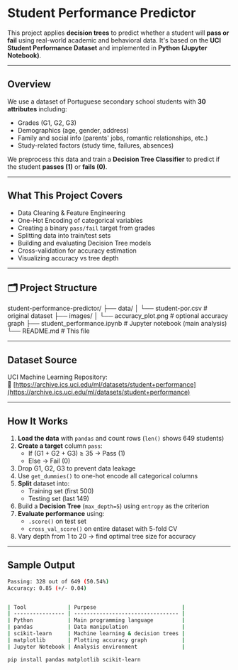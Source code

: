 #  Student Performance Predictor

This project applies **decision trees** to predict whether a student will **pass or fail** using real-world academic and behavioral data. It's based on the **UCI Student Performance Dataset** and implemented in **Python (Jupyter Notebook)**.

---

##  Overview

We use a dataset of Portuguese secondary school students with **30 attributes** including:
- Grades (G1, G2, G3)
- Demographics (age, gender, address)
- Family and social info (parents' jobs, romantic relationships, etc.)
- Study-related factors (study time, failures, absences)

We preprocess this data and train a **Decision Tree Classifier** to predict if the student **passes (1)** or **fails (0)**.

---

##  What This Project Covers

-  Data Cleaning & Feature Engineering
-  One-Hot Encoding of categorical variables
-  Creating a binary `pass/fail` target from grades
-  Splitting data into train/test sets
-  Building and evaluating Decision Tree models
-  Cross-validation for accuracy estimation
-  Visualizing accuracy vs tree depth

---

## 🗂️ Project Structure

student-performance-predictor/
├── data/
│ └── student-por.csv # original dataset
├── images/
│ └── accuracy_plot.png # optional accuracy graph
├── student_performance.ipynb # Jupyter notebook (main analysis)
└── README.md # This file


---

##  Dataset Source

UCI Machine Learning Repository:  
🔗 [https://archive.ics.uci.edu/ml/datasets/student+performance](https://archive.ics.uci.edu/ml/datasets/student+performance)

---

##  How It Works 

1. **Load the data** with `pandas` and count rows (`len()` shows 649 students)
2. **Create a target** column `pass`:
   - If (G1 + G2 + G3) ≥ 35 → Pass (1)
   - Else → Fail (0)
3. Drop G1, G2, G3 to prevent data leakage
4. Use `get_dummies()` to one-hot encode all categorical columns
5. **Split** dataset into:
   - Training set (first 500)
   - Testing set (last 149)
6. Build a **Decision Tree** (`max_depth=5`) using `entropy` as the criterion
7. **Evaluate performance** using:
   - `.score()` on test set
   - `cross_val_score()` on entire dataset with 5-fold CV
8. Vary depth from 1 to 20 → find optimal tree size for accuracy

---

##  Sample Output

```bash
Passing: 328 out of 649 (50.54%)
Accuracy: 0.85 (+/- 0.04)


| Tool             | Purpose                           |
| ---------------- | --------------------------------- |
| Python           | Main programming language         |
| pandas           | Data manipulation                 |
| scikit-learn     | Machine learning & decision trees |
| matplotlib       | Plotting accuracy graph           |
| Jupyter Notebook | Analysis environment              |

pip install pandas matplotlib scikit-learn
